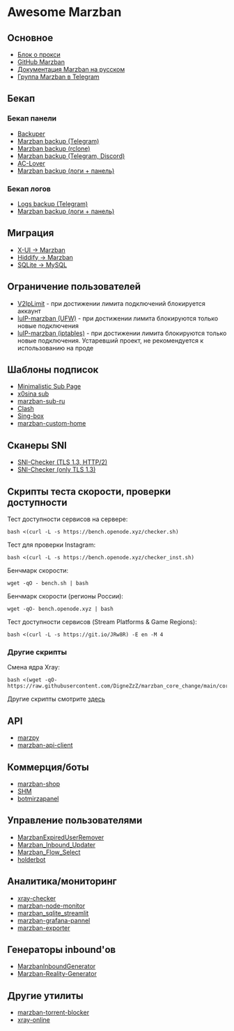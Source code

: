 # Awesome Marzban

## Основное
- [Блок о прокси](https://marzban.dev/)
- [GitHub Marzban](https://github.com/Gozargah/Marzban)
- [Документация Marzban на русском](https://marzban-docs.sm1ky.com)
- [Группа Marzban в Telegram](https://t.me/gozargah_marzban)



## Бекап
### Бекап панели
- [Backuper](https://github.com/erfjab/Backuper)
- [Marzban backup (Telegram)](https://github.com/jomertix/marzban-tools/tree/master/backup/marzban)
- [Marzban backup (rclone)](https://github.com/ElitraProject/marzban-backup)
- [Marzban backup (Telegram, Discord)](https://github.com/M03ED/Marzban_Backup)
- [AC-Lover](https://github.com/AC-Lover/backup)
- [Marzban backup (логи + панель)](https://github.com/terbyn/Marzban_logs_backupTG)

### Бекап логов
- [Logs backup (Telegram)](https://github.com/jomertix/marzban-tools/tree/master/backup/logs)
- [Marzban backup (логи + панель)](https://github.com/terbyn/Marzban_logs_backupTG)



## Миграция
- [X-UI -> Marzban](https://github.com/ItsAML/X-Ui-to-Marzban)
- [Hiddify -> Marzban](https://github.com/ItsAML/Hiddify-To-Marzban)
- [SQLite -> MySQL](https://github.com/mobinalipour/marzban-to-mysql)

## Ограничение пользователей
- [V2IpLimit](https://github.com/houshmand-2005/V2IpLimit) - при достижении лимита подключений блокируется аккаунт
- [luIP-marzban (UFW)](https://github.com/sm1ky/luIP-marzban) - при достижении лимита блокируются только новые подключения
- [luIP-marzban (iptables)](https://github.com/mmdzov/luIP-marzban) - при достижении лимита блокируются только новые подключения. Устаревший проект, не рекомендуется к использованию на проде

## Шаблоны подписок
- [Minimalistic Sub Page](https://github.com/jomertix/marzban-tools/tree/master/subscription)
- [x0sina sub](https://github.com/x0sina/marzban-sub)
- [marzban-sub-ru](https://github.com/DigneZzZ/marzban-sub-ru)
- [Clash](https://github.com/mahanmi/iran-clash-example)
- [Sing-box](https://github.com/oXIIIo/marzban-template)
- [marzban-custom-home](https://github.com/LibernetDigital/marzban-custom-home)

## Сканеры SNI
- [SNI-Checker (TLS 1.3, HTTP/2)](https://github.com/jomertix/SNI-Checker)
- [SNI-Checker (only TLS 1.3)](https://github.com/ElitraProject/SNI-Checker)

## Скрипты теста скорости, проверки доступности
Тест доступности сервисов на сервере:
```
bash <(curl -L -s https://bench.openode.xyz/checker.sh)
```
Тест для проверки Instagram:
```
bash <(curl -L -s https://bench.openode.xyz/checker_inst.sh)
```
Бенчмарк скорости:
```
wget -qO - bench.sh | bash
```
Бенчмарк скорости (регионы России):
```
wget -qO- bench.openode.xyz | bash
```
Тест доступности сервисов (Stream Platforms & Game Regions):
```
bash <(curl -L -s https://git.io/JRw8R) -E en -M 4
```

### Другие скрипты
Смена ядра Xray:
```
bash <(wget -qO- https://raw.githubusercontent.com/DigneZzZ/marzban_core_change/main/core.sh)
```
Другие скрипты смотрите [здесь](https://github.com/Gozargah/Marzban-scripts/)

## API
- [marzpy](https://github.com/mewhrzad/marzpy)
- [marzban-api-client](https://github.com/oXIIIo/marzban-api-client)

## Коммерция/боты
- [marzban-shop](https://github.com/gunsh1p/marzban-shop)
- [SHM](https://github.com/danuk/shm)
- [botmirzapanel](https://github.com/mahdiMGF2/botmirzapanel)

## Управление пользователями
- [MarzbanExpiredUserRemover](https://github.com/ItsAML/MarzbanExpiredUserRemover)
- [Marzban_Inbound_Updater](https://github.com/M03ED/Marzban_Inbound_Updater)
- [Marzban_Flow_Select](https://github.com/M03ED/Marzban_Flow_Select)
- [holderbot](https://github.com/erfjab/holderbot)

## Аналитика/мониторинг
- [xray-checker](https://github.com/kutovoys/xray-checker)
- [marzban-node-monitor](https://github.com/sm1ky/marzban-node-monitor)
- [marzban_sqlite_streamlit](https://github.com/lifeindarkside/marzban_sqlite_streamlit)
- [marzban-grafana-pannel](https://github.com/lifeindarkside/marzban-grafana-pannel)
- [marzban-exporter](https://github.com/kutovoys/marzban-exporter)

## Генераторы inbound'ов
- [MarzbanInboundGenerator](https://azavaxhuman.github.io/MarzbanInboundGenerator)
- [Marzban-Reality-Generator](https://azavaxhuman.github.io/Marzban-Reality-Generator)

## Другие утилиты
- [marzban-torrent-blocker](https://github.com/kutovoys/marzban-torrent-blocker)
- [xray-online](https://mmmray.github.io/xray-online)


